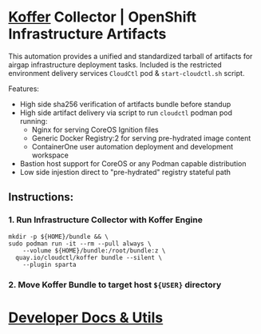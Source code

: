 # [Koffer](https://github.com/cloudctl/Koffer) Collector | OpenShift Infrastructure Artifacts
This automation provides a unified and standardized tarball of artifacts for
airgap infrastructure deployment tasks. Included is the restricted environment
delivery services `CloudCtl` pod & `start-cloudctl.sh` script.

Features:
  - High side sha256 verification of artifacts bundle before standup
  - High side artifact delivery via script to run `cloudctl` podman pod running:
    - Nginx for serving CoreOS Ignition files
    - Generic Docker Registry:2 for serving pre-hydrated image content
    - ContainerOne user automation deployment and development workspace
  - Bastion host support for CoreOS or any Podman capable distribution
  - Low side injestion direct to "pre-hydrated" registry stateful path

## Instructions:
### 1. Run Infrastructure Collector with Koffer Engine
```
mkdir -p ${HOME}/bundle && \
sudo podman run -it --rm --pull always \
    --volume ${HOME}/bundle:/root/bundle:z \
  quay.io/cloudctl/koffer bundle --silent \
    --plugin sparta
```
### 2. Move Koffer Bundle to target host `${USER}` directory
# [Developer Docs & Utils](./dev)

